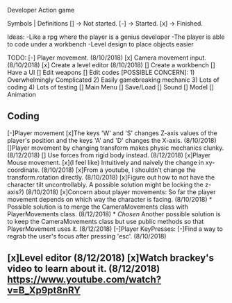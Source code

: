 Developer Action game

Symbols | Definitions
[] -> Not started.
[-] -> Started.
[x] -> Finished.

Ideas:
 -Like a rpg where the player is a genius developer
 -The player is able to code under a workbench
 -Level design to place objects easier


TODO:
 [-] Player movement. (8/10/2018)
 [x] Camera movement input. (8/10/2018)
 [x] Create a level editor (8/10/2018)
 [] Create a workbench
	[] Have a UI
		[] Edit weapons
		[] Edit codes 
			[POSSIBLE CONCERN]: 1) Overwhelmingly Complicated 
								2) Easily gamebreaking mechanic 
								3) Lots of coding 
								4) Lots of testing
 [] Main Menu
	[] Save/Load
 [] Sound
 [] Model
	[] Animation

 Coding
 --------------------------------------------------------------------------------------------------------------------------------
[-]Player movement
	[x]The keys 'W' and 'S' changes Z-axis values of the player's position and the keys 'A' and 'D' changes the X-axis. (8/10/2018)
	[]Player movement by changing transform makes physic mechanics clunky. (8/12/2018)
		[] Use forces from rigid body instead. (8/12/2018)
[x]Player Mouse movement.
	[x](I feel like) Intuitively and naively the change in xy-coordinate. (8/10/2018)
	[x]From a youtube, I shouldn't change the transform.rotation directly. (8/10/2018)
	[x]Figure out how to not have the character tilt uncontrollably. A possible solution might be locking the z-axis?) (8/10/2018)
	[x]Concern about player movements: So far the player movement depends on which way the character is facing. (8/10/2018)
		* Possible solution is to merge the CameraMovements class with PlayerMovements class. (8/12/2018)
		* *Chosen* Another possible solution is to keep the CameraMovements class but use public methods so that PlayerMovement uses it. (8/12/2018)
[-]Player KeyPresses:
	[-]Find a way to regrab the user's focus after pressing 'esc'. (8/10/2018)

[x]Level editor (8/12/2018)
	[x]Watch brackey's video to learn about it. (8/12/2018) https://www.youtube.com/watch?v=B_Xp9pt8nRY
--------------------------------------------------------------------------------------------------------------------------------
